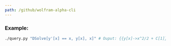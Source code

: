 ```yaml
---
path: /github/wolfram-alpha-cli
---
```

### Example:
```bash
./query.py "DSolve[y'[x] == x, y[x], x]" # Ouput: {{y[x]->x^2/2 + C[1]}}
```
